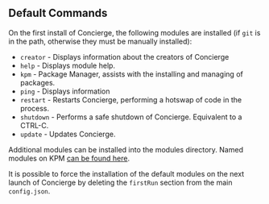 ## Default Commands
On the first install of Concierge, the following modules are installed (if `git` is in the path, otherwise they must be manually installed):
- `creator` - Displays information about the creators of Concierge
- `help` - Displays module help.
- `kpm` - Package Manager, assists with the installing and managing of packages.
- `ping` - Displays information
- `restart` - Restarts Concierge, performing a hotswap of code in the process.
- `shutdown` - Performs a safe shutdown of Concierge. Equivalent to a CTRL-C.
- `update` - Updates Concierge.

Additional modules can be installed into the modules directory. Named modules on KPM [can be found here](https://github.com/concierge/Concierge/wiki/KPM-Table).

It is possible to force the installation of the default modules on the next launch of Concierge by deleting the `firstRun` section from the main `config.json`.
